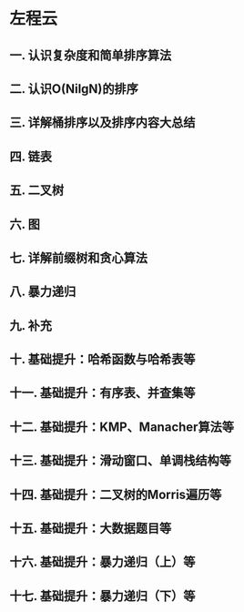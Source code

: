 # 左程云

## 一. 认识复杂度和简单排序算法

## 二. 认识O(NilgN)的排序

## 三. 详解桶排序以及排序内容大总结

## 四. 链表

## 五. 二叉树

## 六. 图

## 七. 详解前缀树和贪心算法

## 八. 暴力递归

## 九. 补充

## 十. 基础提升：哈希函数与哈希表等

## 十一. 基础提升：有序表、并查集等

## 十二. 基础提升：KMP、Manacher算法等

## 十三. 基础提升：滑动窗口、单调栈结构等

## 十四. 基础提升：二叉树的Morris遍历等

## 十五. 基础提升：大数据题目等

## 十六. 基础提升：暴力递归（上）等

## 十七. 基础提升：暴力递归（下）等

